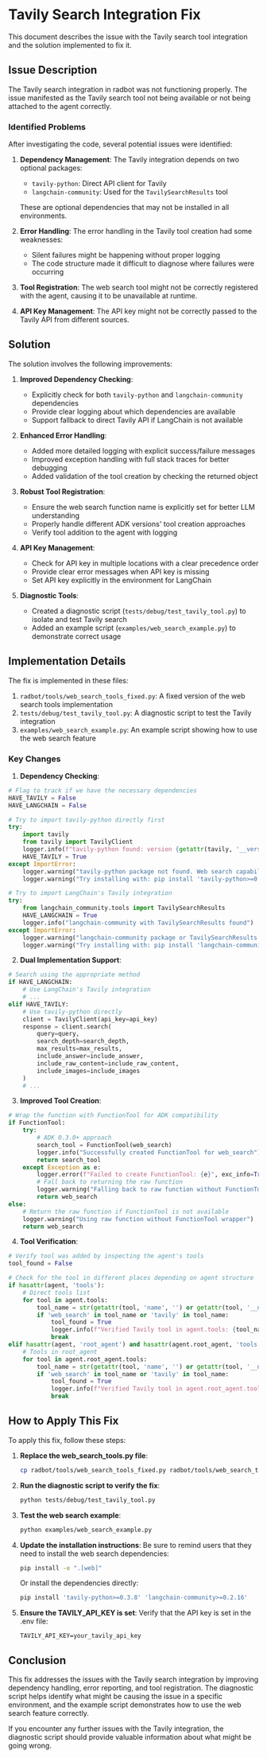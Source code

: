 # Tavily Search Integration Fix

<!-- Version: 0.4.0 | Last Updated: 2025-05-07 -->


This document describes the issue with the Tavily search tool integration and the solution implemented to fix it.

## Issue Description

The Tavily search integration in radbot was not functioning properly. The issue manifested as the Tavily search tool not being available or not being attached to the agent correctly. 

### Identified Problems

After investigating the code, several potential issues were identified:

1. **Dependency Management**: The Tavily integration depends on two optional packages:
   - `tavily-python`: Direct API client for Tavily
   - `langchain-community`: Used for the `TavilySearchResults` tool

   These are optional dependencies that may not be installed in all environments.

2. **Error Handling**: The error handling in the Tavily tool creation had some weaknesses:
   - Silent failures might be happening without proper logging
   - The code structure made it difficult to diagnose where failures were occurring

3. **Tool Registration**: The web search tool might not be correctly registered with the agent, causing it to be unavailable at runtime.

4. **API Key Management**: The API key might not be correctly passed to the Tavily API from different sources.

## Solution

The solution involves the following improvements:

1. **Improved Dependency Checking**:
   - Explicitly check for both `tavily-python` and `langchain-community` dependencies
   - Provide clear logging about which dependencies are available
   - Support fallback to direct Tavily API if LangChain is not available

2. **Enhanced Error Handling**:
   - Added more detailed logging with explicit success/failure messages
   - Improved exception handling with full stack traces for better debugging
   - Added validation of the tool creation by checking the returned object

3. **Robust Tool Registration**:
   - Ensure the web search function name is explicitly set for better LLM understanding
   - Properly handle different ADK versions' tool creation approaches
   - Verify tool addition to the agent with logging

4. **API Key Management**:
   - Check for API key in multiple locations with a clear precedence order
   - Provide clear error messages when API key is missing
   - Set API key explicitly in the environment for LangChain

5. **Diagnostic Tools**:
   - Created a diagnostic script (`tests/debug/test_tavily_tool.py`) to isolate and test Tavily search
   - Added an example script (`examples/web_search_example.py`) to demonstrate correct usage

## Implementation Details

The fix is implemented in these files:

1. `radbot/tools/web_search_tools_fixed.py`: A fixed version of the web search tools implementation
2. `tests/debug/test_tavily_tool.py`: A diagnostic script to test the Tavily integration
3. `examples/web_search_example.py`: An example script showing how to use the web search feature

### Key Changes

1. **Dependency Checking**:
```python
# Flag to track if we have the necessary dependencies
HAVE_TAVILY = False
HAVE_LANGCHAIN = False

# Try to import tavily-python directly first
try:
    import tavily
    from tavily import TavilyClient
    logger.info(f"tavily-python found: version {getattr(tavily, '__version__', 'unknown')}")
    HAVE_TAVILY = True
except ImportError:
    logger.warning("tavily-python package not found. Web search capabilities will be limited.")
    logger.warning("Try installing with: pip install 'tavily-python>=0.3.8'")

# Try to import LangChain's Tavily integration
try:
    from langchain_community.tools import TavilySearchResults
    HAVE_LANGCHAIN = True
    logger.info("langchain-community with TavilySearchResults found")
except ImportError:
    logger.warning("langchain-community package or TavilySearchResults not found")
    logger.warning("Try installing with: pip install 'langchain-community>=0.2.16'")
```

2. **Dual Implementation Support**:
```python
# Search using the appropriate method
if HAVE_LANGCHAIN:
    # Use LangChain's Tavily integration
    # ...
elif HAVE_TAVILY:
    # Use tavily-python directly
    client = TavilyClient(api_key=api_key)
    response = client.search(
        query=query,
        search_depth=search_depth,
        max_results=max_results,
        include_answer=include_answer,
        include_raw_content=include_raw_content,
        include_images=include_images
    )
    # ...
```

3. **Improved Tool Creation**:
```python
# Wrap the function with FunctionTool for ADK compatibility
if FunctionTool:
    try:
        # ADK 0.3.0+ approach
        search_tool = FunctionTool(web_search)
        logger.info("Successfully created FunctionTool for web_search")
        return search_tool
    except Exception as e:
        logger.error(f"Failed to create FunctionTool: {e}", exc_info=True)
        # Fall back to returning the raw function
        logger.warning("Falling back to raw function without FunctionTool wrapper")
        return web_search
else:
    # Return the raw function if FunctionTool is not available
    logger.warning("Using raw function without FunctionTool wrapper")
    return web_search
```

4. **Tool Verification**:
```python
# Verify tool was added by inspecting the agent's tools
tool_found = False

# Check for the tool in different places depending on agent structure
if hasattr(agent, 'tools'):
    # Direct tools list
    for tool in agent.tools:
        tool_name = str(getattr(tool, 'name', '') or getattr(tool, '__name__', '') or str(tool)).lower()
        if 'web_search' in tool_name or 'tavily' in tool_name:
            tool_found = True
            logger.info(f"Verified Tavily tool in agent.tools: {tool_name}")
            break
elif hasattr(agent, 'root_agent') and hasattr(agent.root_agent, 'tools'):
    # Tools in root_agent
    for tool in agent.root_agent.tools:
        tool_name = str(getattr(tool, 'name', '') or getattr(tool, '__name__', '') or str(tool)).lower()
        if 'web_search' in tool_name or 'tavily' in tool_name:
            tool_found = True
            logger.info(f"Verified Tavily tool in agent.root_agent.tools: {tool_name}")
            break
```

## How to Apply This Fix

To apply this fix, follow these steps:

1. **Replace the web_search_tools.py file**:
   ```bash
   cp radbot/tools/web_search_tools_fixed.py radbot/tools/web_search_tools.py
   ```

2. **Run the diagnostic script to verify the fix**:
   ```bash
   python tests/debug/test_tavily_tool.py
   ```

3. **Test the web search example**:
   ```bash
   python examples/web_search_example.py
   ```

4. **Update the installation instructions**: Be sure to remind users that they need to install the web search dependencies:
   ```bash
   pip install -e ".[web]"
   ```
   Or install the dependencies directly:
   ```bash
   pip install 'tavily-python>=0.3.8' 'langchain-community>=0.2.16'
   ```

5. **Ensure the TAVILY_API_KEY is set**: Verify that the API key is set in the .env file:
   ```
   TAVILY_API_KEY=your_tavily_api_key
   ```

## Conclusion

This fix addresses the issues with the Tavily search integration by improving dependency handling, error reporting, and tool registration. The diagnostic script helps identify what might be causing the issue in a specific environment, and the example script demonstrates how to use the web search feature correctly.

If you encounter any further issues with the Tavily integration, the diagnostic script should provide valuable information about what might be going wrong.